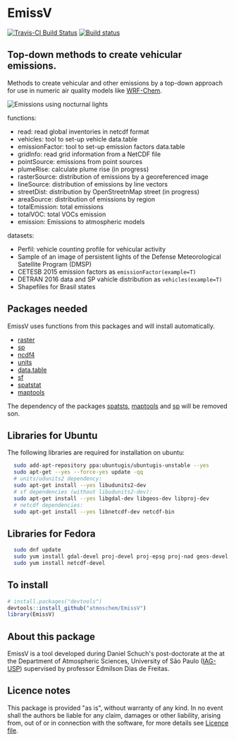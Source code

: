 # EmissV
[![Travis-CI Build Status](https://travis-ci.org/atmoschem/EmissV.svg?branch=master)](https://travis-ci.org/atmoschem/EmissV) [![Build status](https://ci.appveyor.com/api/projects/status/guuaaklaw6uyn4lj?svg=true)](https://ci.appveyor.com/project/Schuch666/emissv)

## Top-down methods to create vehicular emissions.

Methods to create vehicular and other emissions by a top-down approach for use in numeric air quality models like [WRF-Chem](https://ruc.noaa.gov/wrf/wrf-chem/).

![Emissions using nocturnal lights](https://raw.githubusercontent.com/atmoschem/EmissV/master/example.jpg)

functions:

- read: read global inventories in netcdf format
- vehicles: tool to set-up vehicle data.table
- emissionFactor: tool to set-up emission factors data.table
- gridInfo: read grid information from a NetCDF file
- pointSource: emissions from point sources
- plumeRise: calculate plume rise (in progress)
- rasterSource: distribution of emissions by a georeferenced image
- lineSource: distribution of emissions by line vectors
- streetDist: distribution by OpenStreetnMap street (in progress)
- areaSource: distribution of emissions by region
- totalEmission: total emissions
- totalVOC: total VOCs emission
- emission: Emissions to atmospheric models

datasets:

- Perfil: vehicle counting profile for vehicular activity
- Sample of an image of persistent lights of the Defense Meteorological Satellite Program (DMSP)
- CETESB 2015 emission factors as ```emissionFactor(example=T)```
- DETRAN 2016 data and SP vahicle distribution as ```vehicles(example=T)```
- Shapefiles for Brasil states

## Packages needed

EmissV uses functions from this packages and will install automatically.

- [raster](http://cran.r-project.org/package=raster)
- [sp](https://github.com/edzer/sp/)
- [ncdf4](http://cran.r-project.org/package=ncdf4)
- [units](https://github.com/edzer/units/)
- [data.table](https://cran.r-project.org/package=data.table)
- [sf](https://github.com/r-spatial/sf)
- [spatstat](https://cran.r-project.org/package=spatstat)
- [maptools](https://cran.r-project.org/package=maptools)

The dependency of the packages [spatsts](https://cran.r-project.org/package=spatstat), [maptools](https://cran.r-project.org/package=maptools) and [sp](https://github.com/edzer/sp/) will be removed son.

## Libraries for Ubuntu
The following libraries are required for installation on ubuntu:

```bash
  sudo add-apt-repository ppa:ubuntugis/ubuntugis-unstable --yes
  sudo apt-get --yes --force-yes update -qq
  # units/udunits2 dependency:
  sudo apt-get install --yes libudunits2-dev
  # sf dependencies (without libudunits2-dev):
  sudo apt-get install --yes libgdal-dev libgeos-dev libproj-dev
  # netcdf dependencies:
  sudo apt-get install --yes libnetcdf-dev netcdf-bin
```


## Libraries for Fedora

```bash
  sudo dnf update
  sudo yum install gdal-devel proj-devel proj-epsg proj-nad geos-devel udunits2-devel
  sudo yum install netcdf-devel
```

## To install

```r
# install.packages("devtools")
devtools::install_github("atmoschem/EmissV")
library(EmissV)
```
## About this package

EmissV is a tool developed during Daniel Schuch's post-doctorate at the at the Department of Atmospheric Sciences, University of São Paulo ([IAG-USP](http://www.iag.usp.br/atmosfericas/)) supervised by professor Edmilson Dias de Freitas.

## Licence notes

This package is provided "as is", without warranty of any kind. In no event shall the authors be liable for any claim, damages or other liability, arising from, out of or in connection with the software, for more details see [Licence file](https://github.com/atmoschem/EmissV/blob/master/LICENSE).
